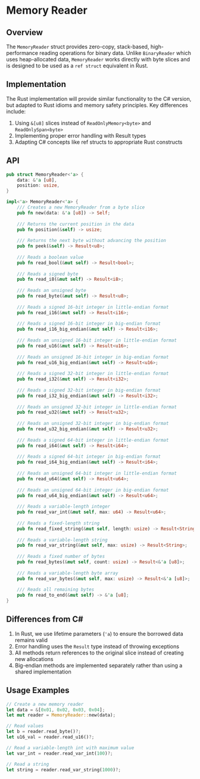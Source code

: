 # Memory Reader

## Overview

The `MemoryReader` struct provides zero-copy, stack-based, high-performance reading operations for binary data. Unlike `BinaryReader` which uses heap-allocated data, `MemoryReader` works directly with byte slices and is designed to be used as a `ref struct` equivalent in Rust.

## Implementation

The Rust implementation will provide similar functionality to the C# version, but adapted to Rust idioms and memory safety principles. Key differences include:

1. Using `&[u8]` slices instead of `ReadOnlyMemory<byte>` and `ReadOnlySpan<byte>`
2. Implementing proper error handling with Result types
3. Adapting C# concepts like ref structs to appropriate Rust constructs

## API

```rust
pub struct MemoryReader<'a> {
    data: &'a [u8],
    position: usize,
}

impl<'a> MemoryReader<'a> {
    /// Creates a new MemoryReader from a byte slice
    pub fn new(data: &'a [u8]) -> Self;
    
    /// Returns the current position in the data
    pub fn position(&self) -> usize;
    
    /// Returns the next byte without advancing the position
    pub fn peek(&self) -> Result<u8>;
    
    /// Reads a boolean value
    pub fn read_bool(&mut self) -> Result<bool>;
    
    /// Reads a signed byte
    pub fn read_i8(&mut self) -> Result<i8>;
    
    /// Reads an unsigned byte
    pub fn read_byte(&mut self) -> Result<u8>;
    
    /// Reads a signed 16-bit integer in little-endian format
    pub fn read_i16(&mut self) -> Result<i16>;
    
    /// Reads a signed 16-bit integer in big-endian format
    pub fn read_i16_big_endian(&mut self) -> Result<i16>;
    
    /// Reads an unsigned 16-bit integer in little-endian format
    pub fn read_u16(&mut self) -> Result<u16>;
    
    /// Reads an unsigned 16-bit integer in big-endian format
    pub fn read_u16_big_endian(&mut self) -> Result<u16>;
    
    /// Reads a signed 32-bit integer in little-endian format
    pub fn read_i32(&mut self) -> Result<i32>;
    
    /// Reads a signed 32-bit integer in big-endian format
    pub fn read_i32_big_endian(&mut self) -> Result<i32>;
    
    /// Reads an unsigned 32-bit integer in little-endian format
    pub fn read_u32(&mut self) -> Result<u32>;
    
    /// Reads an unsigned 32-bit integer in big-endian format
    pub fn read_u32_big_endian(&mut self) -> Result<u32>;
    
    /// Reads a signed 64-bit integer in little-endian format
    pub fn read_i64(&mut self) -> Result<i64>;
    
    /// Reads a signed 64-bit integer in big-endian format
    pub fn read_i64_big_endian(&mut self) -> Result<i64>;
    
    /// Reads an unsigned 64-bit integer in little-endian format
    pub fn read_u64(&mut self) -> Result<u64>;
    
    /// Reads an unsigned 64-bit integer in big-endian format
    pub fn read_u64_big_endian(&mut self) -> Result<u64>;
    
    /// Reads a variable-length integer
    pub fn read_var_int(&mut self, max: u64) -> Result<u64>;
    
    /// Reads a fixed-length string
    pub fn read_fixed_string(&mut self, length: usize) -> Result<String>;
    
    /// Reads a variable-length string
    pub fn read_var_string(&mut self, max: usize) -> Result<String>;
    
    /// Reads a fixed number of bytes
    pub fn read_bytes(&mut self, count: usize) -> Result<&'a [u8]>;
    
    /// Reads a variable-length byte array
    pub fn read_var_bytes(&mut self, max: usize) -> Result<&'a [u8]>;
    
    /// Reads all remaining bytes
    pub fn read_to_end(&mut self) -> &'a [u8];
}
```

## Differences from C#

1. In Rust, we use lifetime parameters (`'a`) to ensure the borrowed data remains valid
2. Error handling uses the `Result` type instead of throwing exceptions
3. All methods return references to the original slice instead of creating new allocations
4. Big-endian methods are implemented separately rather than using a shared implementation

## Usage Examples

```rust
// Create a new memory reader
let data = &[0x01, 0x02, 0x03, 0x04];
let mut reader = MemoryReader::new(data);

// Read values
let b = reader.read_byte()?;
let u16_val = reader.read_u16()?;

// Read a variable-length int with maximum value
let var_int = reader.read_var_int(100)?;

// Read a string
let string = reader.read_var_string(1000)?;
``` 